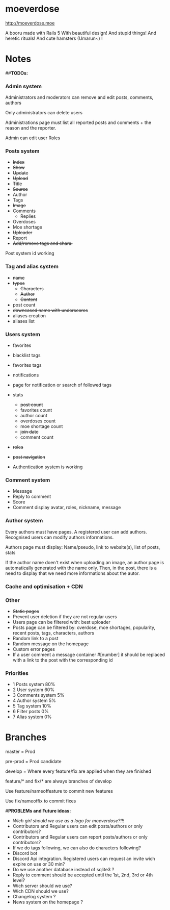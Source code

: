 # moeverdose

http://moeverdose.moe

A booru made with Rails 5
With beautiful design! And stupid things! And heretic rituals! And cute hamsters (Umarun~) !

# Notes

##**TODOs:**

### Admin system
Administrators and moderators can remove and edit posts, comments, authors

Only administrators can delete users

Administrations page must list all reported posts and comments + the reason and the reporter.

Admin can edit user Roles

### Posts system

* ~~Index~~
* ~~Show~~
* ~~Update~~
* ~~Upload~~
* ~~Title~~
* ~~Source~~
* Author
* Tags
* ~~Image~~
* Comments
  * Replies
* Overdoses
* Moe shortage
* ~~Uploader~~
* Report
* ~~Add/remove tags and chara.~~

Post system id working

### Tag and alias system

* ~~name~~
* ~~types~~
  * ~~Characters~~
  * ~~Author~~
  * ~~Content~~
* post count
* ~~downcased name with underscores~~
* aliases creation
* aliases list

### Users system

* favorites
* blacklist tags
* favorites tags
* notifications
* page for notification or search of followed tags
* stats
  * ~~post count~~
  * favorites count
  * author count
  * overdoses count
  * moe shortage count
  * ~~join date~~
  * comment count
* ~~roles~~
* ~~post navigation~~

* Authentication system is working

### Comment system

* Message
* Reply to comment
* Score
* Comment display avatar, roles, nickname, message

### Author system
Every authors must have pages. A registered user can add authors. Recognised users can modify authors informations.

Authors page must display: Name/pseudo, link to website(s), list of posts, stats

If the author name doen't exist when uploading an image, an author page is automatically generated with the name only.
Then, in the post, there is a need to display that we need more informations about the autor.

### Cache and optimisation + CDN

### Other
* ~~Static pages~~
* Prevent user deletion if they are not regular users
* Users page can be filtered with: best uploader
* Posts page can be filtered by: overdose, moe shortages, popularity, recent posts, tags, characters, authors
* Random link to a post
* Random message on the homepage
* Custom error pages
* If a user comment a message container #[number] it should be replaced with a link to the post with the corresponding id

### **Priorities**

* 1 Posts system 80%
* 2 User system 60%
* 3 Comments system 5%
* 4 Author system 5%
* 5 Tag system 10%
* 6 Filter posts 0%
* 7 Alias system 0%

# Branches

master = Prod

pre-prod = Prod candidate

develop = Where every feature/fix are applied when they are finished

feature/* and fix/* are always branches of develop

Use feature/nameoffeature to commit new features

Use fix/nameoffix to commit fixes

#**PROBLEMs and Future ideas:**

* *Wich girl should we use as a logo for moeverdose?!!!*
* Contributors and Regular users can edit posts/authors or only contributors?
* Contributors and Regular users can report posts/authors or only contributors?
* If we do tags following, we can also do characters following?
* Discord bot
* Discord Api integration. Registered users can request an invite wich expire on use or 30 min?
* Do we use another database instead of sqlite3 ?
* Reply to comment should be accepted until the 1st, 2nd, 3rd or 4th level?
* Wich server should we use?
* Wich CDN should we use?
* Changelog system ?
* News system on the homepage ?
